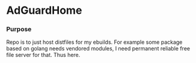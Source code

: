 # AdGuardHome

### Purpose
Repo is to just host distfiles for my ebuilds. For example some package based on golang needs vendored modules, I need permanent reliable free file server for that. Thus here.
